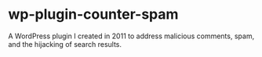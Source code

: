 # wp-plugin-counter-spam
A WordPress plugin I created in 2011 to address malicious comments, spam, and the hijacking of search results.
